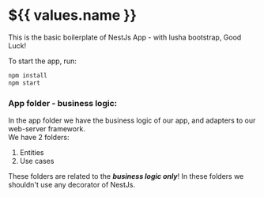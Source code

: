 # ${{ values.name }}

This is the basic boilerplate of NestJs App - with lusha bootstrap, Good Luck!

To start the app, run:

```sh
npm install
npm start
```

### App folder - business logic:

In the app folder we have the business logic of our app, and adapters to our web-server framework. <br />
We have 2 folders: 
<ol>
  <li>Entities</li>
  <li>Use cases</li>
</ol>

These folders are related to the **_business logic only_**!
In these folders we shouldn't use any decorator of NestJs.